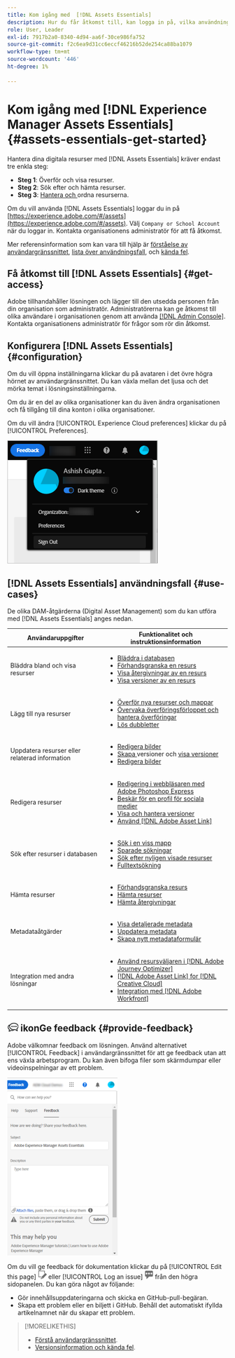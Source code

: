 ```yaml
---
title: Kom igång med  [!DNL Assets Essentials]
description: Hur du får åtkomst till, kan logga in på, vilka användningsfall som stöds och kända problem i [!DNL Assets Essentials].
role: User, Leader
exl-id: 7917b2a0-8340-4d94-aa6f-30ce986fa752
source-git-commit: f2c6ea9d31cc6eccf46216b52de254ca88ba1079
workflow-type: tm+mt
source-wordcount: '446'
ht-degree: 1%

---
```


# Kom igång med [!DNL Experience Manager Assets Essentials] {#assets-essentials-get-started}

<!-- TBD: Make links for these steps. -->

Hantera dina digitala resurser med [!DNL Assets Essentials] kräver endast tre enkla steg:

* **Steg 1**:  [](/help/add-delete.md) Överför och  [](/help/navigate-view.md) visa resurser.
* **Steg 2**:  [](/help/search.md) Sök efter och  [](/help/manage-organize.md#download) hämta resurser.
* **Steg 3**:  [Hantera och ](/help/manage-organize.md) ordna resurserna.

Om du vill använda [!DNL Assets Essentials] loggar du in på [https://experience.adobe.com/#/assets](https://experience.adobe.com/#/assets). Välj `Company or School Account` när du loggar in. Kontakta organisationens administratör för att få åtkomst.

Mer referensinformation som kan vara till hjälp är [förståelse av användargränssnittet](/help/navigate-view.md), [lista över användningsfall](#use-cases), <!-- TBD: [supported file types](/help/supported-file-formats.md), --> och [kända fel](/help/release-notes.md#known-issues).

## Få åtkomst till [!DNL Assets Essentials] {#get-access}

Adobe tillhandahåller lösningen och lägger till den utsedda personen från din organisation som administratör. Administratörerna kan ge åtkomst till olika användare i organisationen genom att använda [[!DNL Admin Console]](https://helpx.adobe.com/enterprise/using/admin-console.html). Kontakta organisationens administratör för frågor som rör din åtkomst.

## Konfigurera [!DNL Assets Essentials] {#configuration}

Om du vill öppna inställningarna klickar du på avataren i det övre högra hörnet av användargränssnittet. Du kan växla mellan det ljusa och det mörka temat i lösningsinställningarna.

Om du är en del av olika organisationer kan du även ändra organisationen och få tillgång till dina konton i olika organisationer.

Om du vill ändra [!UICONTROL Experience Cloud preferences] klickar du på [!UICONTROL Preferences].

![Inställning för växling av mörkt och ljust tema](assets/theme-change.png)

<!-- TBD: What can admins configure? What more can users configure? Any doc that describes Exp Cloud preferences? 
Metadata forms is out of the scope of 6/17 GA. When the functionality is added, link to it from here. It is about configuring metadata UI. -->

<!-- TBD: This section contains beta-specific video that will be updated post-GA.

## Login experience {#login-experience}

When logging in, after providing the credentials, you can be prompted to select an account. In this case, select `Company or School Account` to proceed.

![Select an account to login](assets/do-not-localize/login-experience.gif)
-->

## [!DNL Assets Essentials] användningsfall {#use-cases}

De olika DAM-åtgärderna (Digital Asset Management) som du kan utföra med [!DNL Assets Essentials] anges nedan.

| Användaruppgifter | Funktionalitet och instruktionsinformation |
|-----|------|
| Bläddra bland och visa resurser | <ul> <li>[Bläddra i databasen](/help/navigate-view.md#view-assets-and-details) </li> <li> [Förhandsgranska en resurs](/help/navigate-view.md#preview-assets) <li> [Visa återgivningar av en resurs](/help/add-delete.md#renditions) </li> <li>[Visa versioner av en resurs](/help/manage-organize.md#view-versions)</li></ul> |
| Lägg till nya resurser | <ul> <li>[Överför nya resurser och mappar](/help/add-delete.md#add-assets)</li> <li>[Övervaka överföringsförloppet och hantera överföringar](/help/add-delete.md#upload-progress)</li> <li>[Lös dubbletter](/help/add-delete.md#resolve-upload-fails)</li> </ul> |
| Uppdatera resurser eller relaterad information | <ul> <li>[Redigera bilder](/help/edit-images.md)</li> <li>[Skapa ](/help/manage-organize.md#create-versions) versioner och  [visa versioner](/help/manage-organize.md#view-versions)</li> <li>[Redigera bilder](/help/edit-images.md)</li> </ul> |
| Redigera resurser | <ul> <li>[Redigering i webbläsaren med Adobe Photoshop Express](/help/edit-images.md)</li> <li>[Beskär för en profil för sociala medier](/help/edit-images.md#crop-straighten-images)</li> <li>[Visa och hantera versioner](/help/manage-organize.md#view-versions)</li> <li>[Använd [!DNL Adobe Asset Link]](/help/integration.md#integrations)</ul></ul> |
| Sök efter resurser i databasen | <ul> <li>[Sök i en viss mapp](/help/search.md#refine-search-results)</li> <li>[Sparade sökningar](/help/search.md#saved-search)</li> <li>[Sök efter nyligen visade resurser](/help/search.md)</li> <li>[Fulltextsökning](/help/search.md) |
| Hämta resurser | <ul> <li> [Förhandsgranska resurs](/help/navigate-view.md#preview-assets) </li> <li> [Hämta resurser](/help/manage-organize.md#download) <li> [Hämta återgivningar](/help/add-delete.md#renditions) </li></ul> |
| Metadataåtgärder | <ul> <li>[Visa detaljerade metadata](/help/metadata.md) </li> <li> [Uppdatera metadata](/help/metadata.md#update-metadata)</li> <li> [Skapa nytt metadataformulär](/help/metadata.md#metadata-forms) </li> </ul> |
| Integration med andra lösningar | <ul> <li>[Använd resursväljaren i [!DNL Adobe Journey Optimizer]](/help/integration.md)</li> <li>[[!DNL Adobe Asset Link] for [!DNL Creative Cloud]](/help/integration.md)</li> <li>[Integration med [!DNL Adobe Workfront]](/help/integration.md)</li> </ul> |

<!--TBD: Merge the below rows in the table when the use cases are documented/available.

| How do I delete assets? | <ul> <li>[Delete assets](/help/manage-organize.md)</li> <li>Recover deleted assets</li> <li>Permanently delete assets</li> </ul> |
| How do I share assets or find shared assets? | <ul> <li>Shared by me</li> <li>Shared with me</li> <li>Share for comments and review</li> <li>Unshare assets</li> </ul> |
| How do I collaborate with others and get my assets reviewed | <ul> <li>Share for review</li> <li>Provide comments. Resolve and filter comments</li> <li>Annotations on images</li> <li>Assign tasks to specific users and prioritize</li> </ul> |

-->

## ![feedback-](assets/do-not-localize/feedback-icon.png) ikonGe feedback {#provide-feedback}

Adobe välkomnar feedback om lösningen. Använd alternativet [!UICONTROL Feedback] i användargränssnittet för att ge feedback utan att ens växla arbetsprogram. Du kan även bifoga filer som skärmdumpar eller videoinspelningar av ett problem.

![feedback-alternativ i gränssnittet](assets/feedback-panel.png)

Om du vill ge feedback för dokumentation klickar du på [!UICONTROL Edit this page] ![redigera sidan](assets/do-not-localize/edit-page.png) eller [!UICONTROL Log an issue] ![skapa ett GitHub-problem](assets/do-not-localize/github-issue.png) från den högra sidopanelen. Du kan göra något av följande:

* Gör innehållsuppdateringarna och skicka en GitHub-pull-begäran.
* Skapa ett problem eller en biljett i GitHub. Behåll det automatiskt ifyllda artikelnamnet när du skapar ett problem.

>[!MORELIKETHIS]
>
>* [Förstå användargränssnittet](/help/navigate-view.md).
>* [Versionsinformation och kända fel](/help/release-notes.md).


<!-- TBD: 
>* [Supported file types](/help/supported-file-formats.md).
-->
